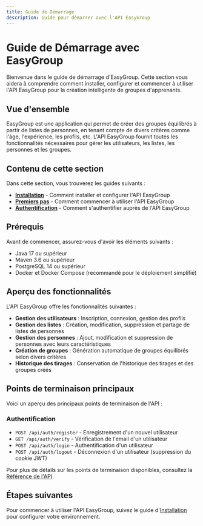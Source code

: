 ```yaml
---
title: Guide de Démarrage
description: Guide pour démarrer avec l'API EasyGroup
---
```


# Guide de Démarrage avec EasyGroup

Bienvenue dans le guide de démarrage d'EasyGroup. Cette section vous aidera à comprendre comment installer, configurer et commencer à utiliser l'API EasyGroup pour la création intelligente de groupes d'apprenants.

## Vue d'ensemble

EasyGroup est une application qui permet de créer des groupes équilibrés à partir de listes de personnes, en tenant compte de divers critères comme l'âge, l'expérience, les profils, etc. L'API EasyGroup fournit toutes les fonctionnalités nécessaires pour gérer les utilisateurs, les listes, les personnes et les groupes.

## Contenu de cette section

Dans cette section, vous trouverez les guides suivants :

- [**Installation**](/getting-started/installation) - Comment installer et configurer l'API EasyGroup
- [**Premiers pas**](/getting-started/first-steps) - Comment commencer à utiliser l'API EasyGroup
- [**Authentification**](/getting-started/authentication) - Comment s'authentifier auprès de l'API EasyGroup

## Prérequis

Avant de commencer, assurez-vous d'avoir les éléments suivants :

- Java 17 ou supérieur
- Maven 3.6 ou supérieur
- PostgreSQL 14 ou supérieur
- Docker et Docker Compose (recommandé pour le déploiement simplifié)

## Aperçu des fonctionnalités

L'API EasyGroup offre les fonctionnalités suivantes :

- **Gestion des utilisateurs** : Inscription, connexion, gestion des profils
- **Gestion des listes** : Création, modification, suppression et partage de listes de personnes
- **Gestion des personnes** : Ajout, modification et suppression de personnes avec leurs caractéristiques
- **Création de groupes** : Génération automatique de groupes équilibrés selon divers critères
- **Historique des tirages** : Conservation de l'historique des tirages et des groupes créés

## Points de terminaison principaux

Voici un aperçu des principaux points de terminaison de l'API :

### Authentification
- `POST /api/auth/register` - Enregistrement d'un nouvel utilisateur
- `GET /api/auth/verify` - Vérification de l'email d'un utilisateur
- `POST /api/auth/login` - Authentification d'un utilisateur
- `POST /api/auth/logout` - Déconnexion d'un utilisateur (suppression du cookie JWT)

Pour plus de détails sur les points de terminaison disponibles, consultez la [Référence de l'API](/api-reference/).

## Étapes suivantes

Pour commencer à utiliser l'API EasyGroup, suivez le guide d'[Installation](/getting-started/installation) pour configurer votre environnement.
